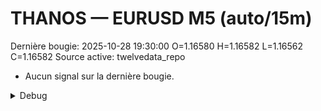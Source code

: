 # THANOS — EURUSD M5 (auto/15m)
Dernière bougie: 2025-10-28 19:30:00  O=1.16580  H=1.16582  L=1.16562  C=1.16582
Source active: twelvedata_repo

- Aucun signal sur la dernière bougie.

<details><summary>Debug</summary>

- TD_API_KEY manquant.

</details>